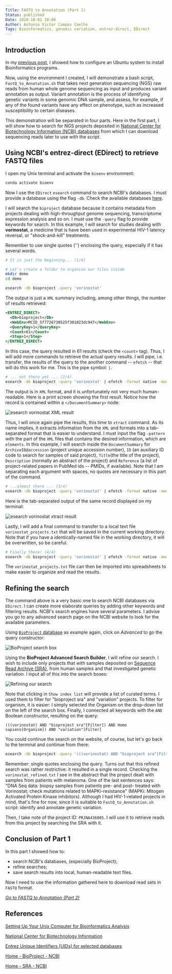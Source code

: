 ```yaml
---
Title: FASTQ to Annotation (Part 1)
Status: published
Date: 2020-10-01 18:00
Author: Antonio Victor Campos Coelho
Tags: Bioinformatics, genomic variation, entrez-direct, EDirect
---
```


## Introduction

In my [previous post](https://antoniocampos13.github.io/setting-up-your-unix-computer-for-bioinformatics-analysis.html), I showed how to configure an Ubuntu system to install Bioinformatics programs.

Now, using the environment I created, I will demonstrate a bash script, `FastQ_to_Annotation.sh` that takes next generation sequencing (NGS) raw reads from human whole genome sequencing as input and produces variant annotation as output. Variant annotation is the process of identifying genetic variants in some genomic DNA sample, and assess, for example, if any of the found variants have any effect on phenotype, such as increased susceptibility to certain diseases.

This demonstration will be separated in four parts. Here in the first part, I will show how to search for NGS projects deposited in [National Center for Biotechnology Information (NCBI) databases](https://www.ncbi.nlm.nih.gov/) from which I can download sequencing reads later to use with the script.

## Using NCBI's entrez-direct (EDirect) to retrieve FASTQ files

I open my Unix terminal and activate the `bioenv` environment:

```bash
conda activate bioenv
```

Now I use the `EDirect` `esearch` command to search NCBI's databases. I must provide a database using the flag `-db`. Check the available databases [here](https://www.ncbi.nlm.nih.gov/books/NBK25497/table/chapter2.T._entrez_unique_identifiers_ui/?report=objectonly).

I will search the `biproject` database because it contains metadata from projects dealing with high-throughput genome sequencing, transcriptome expression analysis and so on. I must use the `-query` flag to provide keywords for search. In this example, I will search for studies dealing with **vorinostat**, a medicine that is have been used in experimental HIV-1 latency reversal, or "shock-and-kill" treatments.

Remember to use single quotes ('') enclosing the query, especially if it has several words.

```bash
# It is just the beginning... (1/4)

# Let's create a folder to organize our files inside
mkdir demo
cd demo

esearch -db bioproject -query 'vorinostat'
```

The output is just a `XML` summary including, among other things, the number of results retrieved:

```xml
<ENTREZ_DIRECT>
  <Db>bioproject</Db>
  <WebEnv>MCID_5f7726730525f301023dc947</WebEnv>
  <QueryKey>1</QueryKey>
  <Count>61</Count>
  <Step>1</Step>
</ENTREZ_DIRECT>
```

In this case, the query resulted in 61 results (check the `<count>` tag). Thus, I will add more commands to retrieve the actual query results. I will pipe, i.e. transfer, the results of the query to the another command -- `efetch` -- that will do this work for me. This is the pipe symbol: `|`.

```bash
# ... not there yet ... (2/4)
esearch -db bioproject -query 'vorinostat' | efetch -format native -mode xml
```

The output is in `XML` format, and it is unfortunately not very much human-readable. Here is a print screen showing the first result. Notice how the record is contained within a `</DocumentSummary>` node:

 ![esearch vorinostat XML result]({static}/images/esearch_vorinostat_xml_results.PNG)
  
Thus, I will once again pipe the results, this time to `xtract` command. As its name implies, it extracts information from the `XML` and formats into a tab-separated format that is easier to understand. I must input the flag `-pattern` with the part of the `XML` files that contains the desired information, which are `elements`. In this example, I will search inside the `DocumentSummary` for `ArchiveID@accession` (project unique accession number), `ID` (an auxiliary ID code to search for samples of said project), `Title`(the title of the project),  `Description` (normally an abstract of the project) and `Reference` (a list of project-related papers in PubMed ids -- PMIDs, if available). Note that I am separating each argument with spaces, no quotes are necessary in this part of the command.

```bash
# ...almost there ... (3/4)
esearch -db bioproject -query 'vorinostat' | efetch -format native -mode xml | xtract -pattern DocumentSummary -element ArchiveID@accession ID Title Description Reference
```

Here is the tab-separated output of the same record displayed on my terminal:

![esearch vorinostat xtract result]({static}/images/esearch_vorinostat_xtract_results.PNG)

Lastly, I will add a final command to transfer to a local text file `vorinostat_projects.txt` that will be saved in the current working directory. Note that if you have a identically-named file in the working directory, it will be overwritten, so be careful.

```bash
# Finally there! (4/4)
esearch -db bioproject -query 'vorinostat' | efetch -format native -mode xml | xtract -pattern DocumentSummary -element ArchiveID@accession ID Reference Title Description > vorinostat_projects.txt
```

The `vorinostat_projects.txt` file can then be imported into spreadsheets to make easier to organize and read the results.

## Refining the search

The command above is a very basic one to search NCBI databases via `EDirect`. I can create more elaborate queries by adding other keywords and filtering results. NCBI's search engines have several parameters. I advise you go to any advanced search page on the NCBI website to look for the available parameters.

Using [`BioProject` database](https://www.ncbi.nlm.nih.gov/bioproject/) as example again, click on *Advanced* to go the query constructor:

![BioProject search box]({static}/images/bioproject_start.PNG)

Using the **BioProject Advanced Search Builder**, I will refine our search. I wish to include only projects that with samples deposited on [Sequence Read Archive (SRA)](https://www.ncbi.nlm.nih.gov/sra), from human samples and that investigated genetic variation. I input all of this into the search boxes:

![Refining our search]({static}/images/vorinostat_refined.PNG)

Note that clicking in `Show index list` will provide a list of curated terms. I used them to filter for "bioproject sra" and "variation" projects. To filter for organism, it is easier: I simply selected the Organism on the drop-down list on the left of the search box. Finally, I connected all keywords with the `AND` Boolean constructor, resulting on the query:

`(((vorinostat) AND "bioproject sra"[Filter]) AND Homo sapiens[Organism]) AND "variation"[Filter]`

You could continue the search on the website, of course, but let's go back to the terminal and continue from there:

```bash
esearch -db bioproject -query '(((vorinostat) AND "bioproject sra"[Filter]) AND Homo sapiens[Organism]) AND "variation"[Filter]'  | efetch -format native -mode xml | xtract -pattern DocumentSummary -element ArchiveID@accession ID Reference Title Description  > vorinostat_refined.txt
```

Remember: single quotes enclosing the query. Turns out that this refined search was rather restrictive: it resulted in a single record. Checking the `vorinostat_refined.txt` I see in the abstract that the project dealt with samples from patients with melanoma. One of the last sentences says: "DNA Seq data: biopsy samples from patients pre- and post- treated with Vorinostat; check mutations related to MAPKi-resistance" (MAPKi: Mitogen Activated Protein Kinase inhibitors). Although I had HIV-1-related projects in mind, that's fine for now, since it is suitable to `FastQ_to_Annotation.sh` script: identify and annotate genetic variation.

Then, I take note of the project ID: `PRJNA436005`. I will use it to retrieve reads from this project by searching the SRA with it.

## Conclusion of Part 1

In this part I showed how to:

* search NCBI's databases, (especially BioProject);
* refine searches;
* save search results into local, human-readable text files.

Now I need to use the information gathered here to download read sets in `FASTQ` format.

*[Go to FASTQ to Annotation (Part 2)](https://antoniocampos13.github.io/fastq-to-annotation-part-2)*

## References

[Setting Up Your Unix Computer for Bioinformatics Analysis](https://antoniocampos13.github.io/setting-up-your-unix-computer-for-bioinformatics-analysis.html)

[National Center for Biotechnology Information](https://www.ncbi.nlm.nih.gov/)

[Entrez Unique Identifiers (UIDs) for selected databases](https://www.ncbi.nlm.nih.gov/books/NBK25497/table/chapter2.T._entrez_unique_identifiers_ui/?report=objectonly)

[Home - BioProject - NCBI](https://www.ncbi.nlm.nih.gov/bioproject/)

[Home - SRA - NCBI](https://www.ncbi.nlm.nih.gov/sra)
